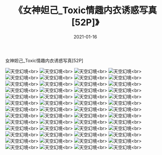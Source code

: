 ﻿---
layout: post
title: 《女神妲己_Toxic情趣内衣诱惑写真[52P]》
date: 2021-01-16
img: http://photo.orgx.cf/性感/2021/女神妲己_Toxic情趣内衣诱惑写真[52P]/000.jpg
tags: [美女,性感,泳衣]
---

女神妲己_Toxic情趣内衣诱惑写真[52P]



![天空幻境](http://photo.orgx.cf/性感/2021/女神妲己_Toxic情趣内衣诱惑写真[52P]/001.jpg''天空幻境'')<br>
![天空幻境](http://photo.orgx.cf/性感/2021/女神妲己_Toxic情趣内衣诱惑写真[52P]/002.jpg''天空幻境'')<br>
![天空幻境](http://photo.orgx.cf/性感/2021/女神妲己_Toxic情趣内衣诱惑写真[52P]/003.jpg''天空幻境'')<br>
![天空幻境](http://photo.orgx.cf/性感/2021/女神妲己_Toxic情趣内衣诱惑写真[52P]/004.jpg''天空幻境'')<br>
![天空幻境](http://photo.orgx.cf/性感/2021/女神妲己_Toxic情趣内衣诱惑写真[52P]/005.jpg''天空幻境'')<br>
![天空幻境](http://photo.orgx.cf/性感/2021/女神妲己_Toxic情趣内衣诱惑写真[52P]/006.jpg''天空幻境'')<br>
![天空幻境](http://photo.orgx.cf/性感/2021/女神妲己_Toxic情趣内衣诱惑写真[52P]/007.jpg''天空幻境'')<br>
![天空幻境](http://photo.orgx.cf/性感/2021/女神妲己_Toxic情趣内衣诱惑写真[52P]/008.jpg''天空幻境'')<br>
![天空幻境](http://photo.orgx.cf/性感/2021/女神妲己_Toxic情趣内衣诱惑写真[52P]/009.jpg''天空幻境'')<br>
![天空幻境](http://photo.orgx.cf/性感/2021/女神妲己_Toxic情趣内衣诱惑写真[52P]/010.jpg''天空幻境'')<br>
![天空幻境](http://photo.orgx.cf/性感/2021/女神妲己_Toxic情趣内衣诱惑写真[52P]/011.jpg''天空幻境'')<br>
![天空幻境](http://photo.orgx.cf/性感/2021/女神妲己_Toxic情趣内衣诱惑写真[52P]/012.jpg''天空幻境'')<br>
![天空幻境](http://photo.orgx.cf/性感/2021/女神妲己_Toxic情趣内衣诱惑写真[52P]/013.jpg''天空幻境'')<br>
![天空幻境](http://photo.orgx.cf/性感/2021/女神妲己_Toxic情趣内衣诱惑写真[52P]/014.jpg''天空幻境'')<br>
![天空幻境](http://photo.orgx.cf/性感/2021/女神妲己_Toxic情趣内衣诱惑写真[52P]/015.jpg''天空幻境'')<br>
![天空幻境](http://photo.orgx.cf/性感/2021/女神妲己_Toxic情趣内衣诱惑写真[52P]/016.jpg''天空幻境'')<br>
![天空幻境](http://photo.orgx.cf/性感/2021/女神妲己_Toxic情趣内衣诱惑写真[52P]/017.jpg''天空幻境'')<br>
![天空幻境](http://photo.orgx.cf/性感/2021/女神妲己_Toxic情趣内衣诱惑写真[52P]/018.jpg''天空幻境'')<br>
![天空幻境](http://photo.orgx.cf/性感/2021/女神妲己_Toxic情趣内衣诱惑写真[52P]/019.jpg''天空幻境'')<br>
![天空幻境](http://photo.orgx.cf/性感/2021/女神妲己_Toxic情趣内衣诱惑写真[52P]/020.jpg''天空幻境'')<br>
![天空幻境](http://photo.orgx.cf/性感/2021/女神妲己_Toxic情趣内衣诱惑写真[52P]/021.jpg''天空幻境'')<br>
![天空幻境](http://photo.orgx.cf/性感/2021/女神妲己_Toxic情趣内衣诱惑写真[52P]/022.jpg''天空幻境'')<br>
![天空幻境](http://photo.orgx.cf/性感/2021/女神妲己_Toxic情趣内衣诱惑写真[52P]/023.jpg''天空幻境'')<br>
![天空幻境](http://photo.orgx.cf/性感/2021/女神妲己_Toxic情趣内衣诱惑写真[52P]/024.jpg''天空幻境'')<br>
![天空幻境](http://photo.orgx.cf/性感/2021/女神妲己_Toxic情趣内衣诱惑写真[52P]/025.jpg''天空幻境'')<br>
![天空幻境](http://photo.orgx.cf/性感/2021/女神妲己_Toxic情趣内衣诱惑写真[52P]/026.jpg''天空幻境'')<br>
![天空幻境](http://photo.orgx.cf/性感/2021/女神妲己_Toxic情趣内衣诱惑写真[52P]/027.jpg''天空幻境'')<br>
![天空幻境](http://photo.orgx.cf/性感/2021/女神妲己_Toxic情趣内衣诱惑写真[52P]/028.jpg''天空幻境'')<br>
![天空幻境](http://photo.orgx.cf/性感/2021/女神妲己_Toxic情趣内衣诱惑写真[52P]/029.jpg''天空幻境'')<br>
![天空幻境](http://photo.orgx.cf/性感/2021/女神妲己_Toxic情趣内衣诱惑写真[52P]/030.jpg''天空幻境'')<br>
![天空幻境](http://photo.orgx.cf/性感/2021/女神妲己_Toxic情趣内衣诱惑写真[52P]/031.jpg''天空幻境'')<br>
![天空幻境](http://photo.orgx.cf/性感/2021/女神妲己_Toxic情趣内衣诱惑写真[52P]/032.jpg''天空幻境'')<br>
![天空幻境](http://photo.orgx.cf/性感/2021/女神妲己_Toxic情趣内衣诱惑写真[52P]/033.jpg''天空幻境'')<br>
![天空幻境](http://photo.orgx.cf/性感/2021/女神妲己_Toxic情趣内衣诱惑写真[52P]/034.jpg''天空幻境'')<br>
![天空幻境](http://photo.orgx.cf/性感/2021/女神妲己_Toxic情趣内衣诱惑写真[52P]/035.jpg''天空幻境'')<br>
![天空幻境](http://photo.orgx.cf/性感/2021/女神妲己_Toxic情趣内衣诱惑写真[52P]/036.jpg''天空幻境'')<br>
![天空幻境](http://photo.orgx.cf/性感/2021/女神妲己_Toxic情趣内衣诱惑写真[52P]/037.jpg''天空幻境'')<br>
![天空幻境](http://photo.orgx.cf/性感/2021/女神妲己_Toxic情趣内衣诱惑写真[52P]/038.jpg''天空幻境'')<br>
![天空幻境](http://photo.orgx.cf/性感/2021/女神妲己_Toxic情趣内衣诱惑写真[52P]/039.jpg''天空幻境'')<br>
![天空幻境](http://photo.orgx.cf/性感/2021/女神妲己_Toxic情趣内衣诱惑写真[52P]/040.jpg''天空幻境'')<br>
![天空幻境](http://photo.orgx.cf/性感/2021/女神妲己_Toxic情趣内衣诱惑写真[52P]/041.jpg''天空幻境'')<br>
![天空幻境](http://photo.orgx.cf/性感/2021/女神妲己_Toxic情趣内衣诱惑写真[52P]/042.jpg''天空幻境'')<br>
![天空幻境](http://photo.orgx.cf/性感/2021/女神妲己_Toxic情趣内衣诱惑写真[52P]/043.jpg''天空幻境'')<br>
![天空幻境](http://photo.orgx.cf/性感/2021/女神妲己_Toxic情趣内衣诱惑写真[52P]/044.jpg''天空幻境'')<br>
![天空幻境](http://photo.orgx.cf/性感/2021/女神妲己_Toxic情趣内衣诱惑写真[52P]/045.jpg''天空幻境'')<br>
![天空幻境](http://photo.orgx.cf/性感/2021/女神妲己_Toxic情趣内衣诱惑写真[52P]/046.jpg''天空幻境'')<br>
![天空幻境](http://photo.orgx.cf/性感/2021/女神妲己_Toxic情趣内衣诱惑写真[52P]/047.jpg''天空幻境'')<br>
![天空幻境](http://photo.orgx.cf/性感/2021/女神妲己_Toxic情趣内衣诱惑写真[52P]/048.jpg''天空幻境'')<br>
![天空幻境](http://photo.orgx.cf/性感/2021/女神妲己_Toxic情趣内衣诱惑写真[52P]/049.jpg''天空幻境'')<br>
![天空幻境](http://photo.orgx.cf/性感/2021/女神妲己_Toxic情趣内衣诱惑写真[52P]/050.jpg''天空幻境'')<br>
![天空幻境](http://photo.orgx.cf/性感/2021/女神妲己_Toxic情趣内衣诱惑写真[52P]/051.jpg''天空幻境'')<br>
![天空幻境](http://photo.orgx.cf/性感/2021/女神妲己_Toxic情趣内衣诱惑写真[52P]/052.jpg''天空幻境'')<br>